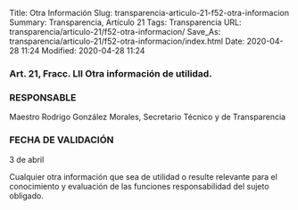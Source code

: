 Title: Otra Información
Slug: transparencia-articulo-21-f52-otra-informacion
Summary: Transparencia, Artículo 21
Tags: Transparencia
URL: transparencia/articulo-21/f52-otra-informacion/
Save_As: transparencia/articulo-21/f52-otra-informacion/index.html
Date: 2020-04-28 11:24
Modified: 2020-04-28 11:24


### Art. 21, Fracc. LII Otra información de utilidad.

### RESPONSABLE

Maestro Rodrigo González Morales, Secretario Técnico y de Transparencia

### FECHA DE VALIDACIÓN

3 de abril

Cualquier otra información que sea de utilidad o resulte relevante para el conocimiento y evaluación de las funciones responsabilidad del sujeto obligado.


